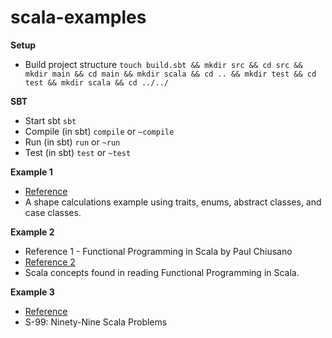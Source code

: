 # scala-examples

**Setup**

- Build project structure `touch build.sbt && mkdir src && cd src && mkdir main && cd main && mkdir scala && cd .. && mkdir test && cd test && mkdir scala && cd ../../`

**SBT**

- Start sbt `sbt`
- Compile (in sbt) `compile` or `~compile`
- Run (in sbt) `run` or `~run`
- Test (in sbt) `test` or `~test`

**Example 1**

- [Reference](https://www.scala-exercises.org/scala_tutorial)
- A shape calculations example using traits, enums, abstract classes, and case classes.

**Example 2**

- Reference 1 - Functional Programming in Scala by Paul Chiusano
- [Reference 2](https://docs.scala-lang.org/tour/tour-of-scala.html)
- Scala concepts found in reading Functional Programming in Scala.

**Example 3**

- [Reference](http://aperiodic.net/phil/scala/s-99/)
- S-99: Ninety-Nine Scala Problems
